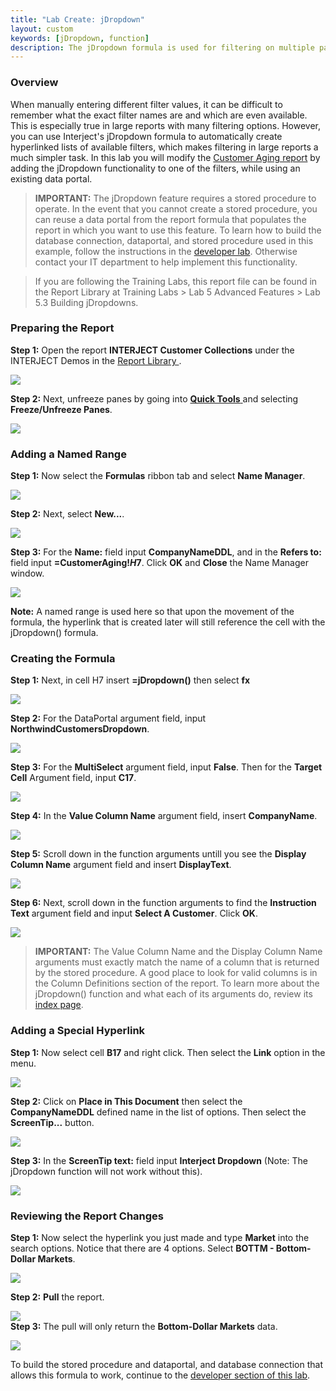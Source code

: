 ```yaml
---
title: "Lab Create: jDropdown"
layout: custom
keywords: [jDropdown, function]
description: The jDropdown formula is used for filtering on multiple parameters.
---
```


### Overview

When manually entering different filter values, it can be difficult to remember what the exact filter names are and which are even available. This is especially true in large reports with many filtering options. However, you can use Interject's jDropdown formula to automatically create hyperlinked lists of available filters, which makes filtering in large reports a much simpler task. In this lab you will modify the [Customer Aging report](/wGetStarted/L-Create-CustomerAging.html) by adding the jDropdown functionality to one of the filters, while using an existing data portal. 

> **IMPORTANT:** The jDropdown feature requires a stored procedure to operate. In the event that you cannot create a stored procedure, you can reuse a data portal from the report formula that populates the report in which you want to use this feature. To learn how to build the database connection, dataportal, and stored procedure used in this example, follow the instructions in the [developer lab](/wGetStarted/L-Dev-jDropdowns.html). Otherwise contact your IT department to help implement this functionality.

<blockquote class=lab_info>
  If you are following the Training Labs, this report file can be found in the Report Library at Training Labs > Lab 5 Advanced Features > Lab 5.3 Building jDropdowns.
</blockquote>

### Preparing the Report

**Step 1:** Open the report **INTERJECT Customer Collections** under the INTERJECT Demos in the [ Report Library ](/wAbout/Report-Library-Basics.html). 

![](/images/L-Create-Dropdowns/01.png)


**Step 2:** Next, unfreeze panes by going into [ **Quick Tools** ](/wGetStarted/INTERJECT-Ribbon-Menu-Items.html) and selecting **Freeze/Unfreeze Panes**.

![](/images/L-Create-Dropdowns/02.png)
<br>

### Adding a Named Range

**Step 1:** Now select the **Formulas** ribbon tab and select **Name Manager**. 

![](/images/L-Create-Dropdowns/03.png)
<br>

**Step 2:** Next, select **New...**.

![](/images/L-Create-Dropdowns/04.png)
<br>

**Step 3:** For the **Name:** field input **CompanyNameDDL**, and in the **Refers to:** field input **=CustomerAging!$H$7**. Click **OK** and **Close** the Name Manager window. 

![](/images/L-Create-Dropdowns/05.png)

**Note:** A named range is used here so that upon the movement of the formula, the hyperlink that is created later will still reference the cell with the jDropdown() formula.
<br>

### Creating the Formula

**Step 1:** Next, in cell H7 insert **=jDropdown()** then select **fx**

![](/images/L-Create-Dropdowns/06.png)
<br>

**Step 2:** For the DataPortal argument field, input **NorthwindCustomersDropdown**.

![](/images/L-Create-Dropdowns/07.png)
<br>

**Step 3:** For the **MultiSelect** argument field, input **False**. Then for the **Target Cell** Argument field, input **C17**.

![](/images/L-Create-Dropdowns/08.png)
<br>

**Step 4:** In the **Value Column Name** argument field, insert **CompanyName**.

![](/images/L-Create-Dropdowns/09.png)
<br>


**Step 5:** Scroll down in the function arguments untill you see the **Display Column Name** argument field and insert **DisplayText**.

![](/images/L-Create-Dropdowns/10.png)
<br>

**Step 6:** Next, scroll down in the function arguments to find the **Instruction Text** argument field and input **Select A Customer**. Click **OK**.

![](/images/L-Create-Dropdowns/11.png)
<br>

> **IMPORTANT:** The Value Column Name and the Display Column Name arguments must exactly match the name of a column that is returned by the stored procedure. A good place to look for valid columns is in the Column Definitions section of the report. To learn more about the jDropdown() function and what each of its arguments do, review its [index page](/wIndex/jDropdown.html).

### Adding a Special Hyperlink

**Step 1:** Now select cell **B17** and right click. Then select the **Link** option in the menu.

![](/images/L-Create-Dropdowns/12.png)
<br>

**Step 2:** Click on **Place in This Document** then select the **CompanyNameDDL** defined name in the list of options. Then select the **ScreenTip...** button.

![](/images/L-Create-Dropdowns/13.png)
<br>

**Step 3:** In the **ScreenTip text:** field input **Interject Dropdown** (Note: The jDropdown function will not work without this). 

![](/images/L-Create-Dropdowns/14.png)
<br>


### Reviewing the Report Changes

**Step 1:** Now select the hyperlink you just made and type **Market** into the search options. Notice that there are 4 options. Select **BOTTM - Bottom-Dollar Markets**.

![](/images/L-Create-Dropdowns/15.png)
<br>

**Step 2:** **Pull** the report.

![](/images/L-Create-Dropdowns/16.png)
<br>
**Step 3:** The pull will only return the **Bottom-Dollar Markets** data.

![](/images/L-Create-Dropdowns/17.png)
<br>

To build the stored procedure and dataportal, and database connection that allows this formula to work, continue to the [developer section of this lab](/wGetStarted/L-Dev-jDropdowns.html).
